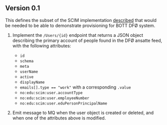 Version 0.1
-----------

This defines the subset of the SCIM implementation [described](https://git.app.uib.no/it-bott-integrasjoner/iam-scim/-/blob/master/README.md) that would be needed
to be able to demonstrate provisioning for BOTT DFØ system.

1. Implement the `/Users/{id}` endpoint that returns a JSON object describing the primary account
   of people found in the DFØ ansatte feed, with the following attributes:

    - `id`
    - `schema`
    - `meta`
    - `userName`
    - `active`
    - `displayName`
    - `emails[].type == "work"` with a corresponding `.value`
    - `no:edu:scim:user.accountType`
    - `no:edu:scim:user.employeeNumber`
    - `no:edu:scim:user.eduPersonPrincipalName`

2. Emit message to MQ when the user object is created or deleted, and
   when one of the attributes above is modified.
